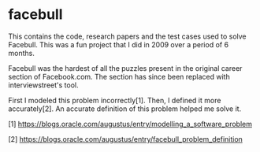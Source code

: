 facebull
========
 This contains the code, research papers and the test cases used to solve Facebull.
 This was a fun project that I did in 2009 over a period of 6 months. 

 Facebull was the hardest of all the puzzles present in the original career section of 
 Facebook.com. The section has since been replaced with interviewstreet's tool.

 First I modeled this problem incorrectly[1]. Then, I defined it more accurately[2]. An 
 accurate definition of this problem helped me solve it.

 [1] https://blogs.oracle.com/augustus/entry/modelling_a_software_problem

 [2] https://blogs.oracle.com/augustus/entry/facebull_problem_definition
 
